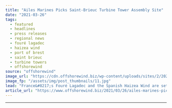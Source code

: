 ```yaml
---
title: "Ailes Marines Picks Saint-Brieuc Turbine Tower Assembly Site"
date: "2021-03-26"
tags: 
  - featured
  - headlines
  - press releases
  - regional news
  - fouré lagadec
  - haizea wind
  - port of brest
  - saint brieuc
  - turbine towers
  - offshorewind
source: "offshorewind"
image_url: "https://cdn.offshorewind.biz/wp-content/uploads/sites/2/2021/03/26105002/Saint-Brieuc-Picks-Turbine-Tower-Assembly-Site.jpg"
image_fp: "/assets/img/post_thumbnails/11.jpg"
lead: "France&#8217;s Fouré Lagadec and the Spanish Haizea Wind are set to assemble the 62"
article_url: "https://www.offshorewind.biz/2021/03/26/ailes-marines-picks-saint-brieuc-turbine-tower-assembly-site/"
---
```


---
